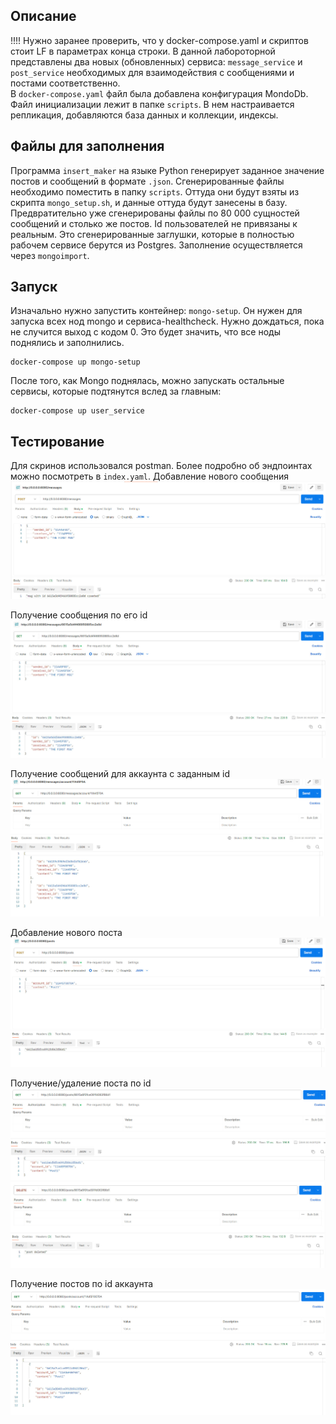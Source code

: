 ## Описание
!!!! Нужно заранее проверить, что у docker-compose.yaml и скриптов стоит LF в параметрах конца строки.
В данной лабороторной представлены два новых (обновленных) сервиса: `message_service` и `post_service` необходимых для взаимодействия с сообщениями и постами соответственно.   
В `docker-compose.yaml` файл была добавлена конфигурация MondoDb. Файл инициализации лежит в папке `scripts`. В нем настраивается репликация, добавляются база данных и коллекции, индексы.  

## Файлы для заполнения
Программа `insert_maker` на языке Python генерирует заданное значение постов и сообщений в формате `.json`. Сгенерированные файлы необходимо поместить в папку `scripts`. Оттуда они будут взяты из скрипта `mongo_setup.sh`, и данные оттуда будут занесены в базу. Предвратительно уже сгенерированы файлы по 80 000 сущностей сообщений и столько же постов. Id пользователей не привязаны к реальным. Это сгенерированные заглушки, которые в полностью рабочем сервисе берутся из Postgres. Заполнение осуществляется через `mongoimport`.   

## Запуск
Изначально нужно запустить контейнер: `mongo-setup`. Он нужен для запуска всех нод mongo и сервиса-healthcheck. Нужно дождаться, пока не случится выход с кодом 0. Это будет значить, что все ноды поднялись и заполнились.  
```
docker-compose up mongo-setup
```
После того, как Mongo поднялась, можно запускать остальные сервисы, которые подтянутся вслед за главным:   
```
docker-compose up user_service 
```

## Тестирование
Для скринов использовался postman. Более подробно об эндпоинтах можно посмотреть в `index.yaml`.
Добавление нового сообщения  
![add msg](https://github.com/Brinckley/SystemArchitecture_2024/blob/main/Lab_3_Stateful_service_for_NoSql/imgs/il1.jpg)

Получение сообщения по его id  
![get msg](https://github.com/Brinckley/SystemArchitecture_2024/blob/main/Lab_3_Stateful_service_for_NoSql/imgs/il2.jpg)

Получение сообщений для аккаунта с заданным id  
![get msg](https://github.com/Brinckley/SystemArchitecture_2024/blob/main/Lab_3_Stateful_service_for_NoSql/imgs/il3.jpg)

Добавление нового поста  
![add post](https://github.com/Brinckley/SystemArchitecture_2024/blob/main/Lab_3_Stateful_service_for_NoSql/imgs/il4.jpg)

Получение/удаление поста по id 
![get post](https://github.com/Brinckley/SystemArchitecture_2024/blob/main/Lab_3_Stateful_service_for_NoSql/imgs/il5.jpg) 
![delete post](https://github.com/Brinckley/SystemArchitecture_2024/blob/main/Lab_3_Stateful_service_for_NoSql/imgs/il6.jpg)

Получение постов по id аккаунта 
![get post](https://github.com/Brinckley/SystemArchitecture_2024/blob/main/Lab_3_Stateful_service_for_NoSql/imgs/il7.jpg) 
